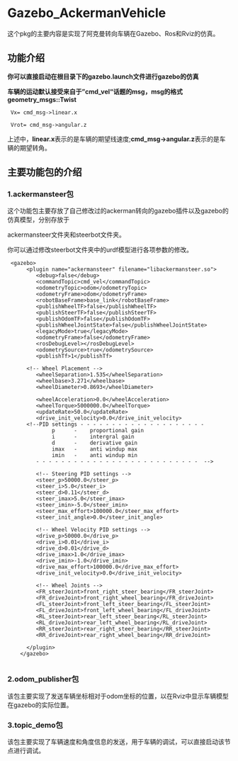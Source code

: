 # Gazebo_AckermanVehicle

这个pkg的主要内容是实现了阿克曼转向车辆在Gazebo、Ros和Rviz的仿真。

## 功能介绍

**你可以直接启动在根目录下的gazebo.launch文件进行gazebo的仿真**

**车辆的运动默认接受来自于”cmd_vel“话题的msg，msg的格式geometry_msgs::Twist**

```
 Vx= cmd_msg->linear.x

 Vrot= cmd_msg->angular.z
```

上述中，**linear.x**表示的是车辆的期望线速度;**cmd_msg->angular.z**表示的是车辆的期望转角。

## 主要功能包的介绍

### 1.ackermansteer包

这个功能包主要存放了自己修改过的ackerman转向的gazebo插件以及gazebo的仿真模型，分别存放于

ackermansteer文件夹和steerbot文件夹。

你可以通过修改steerbot文件夹中的urdf模型进行各项参数的修改。

```
 <gazebo>
      <plugin name="ackermansteer" filename="libackermansteer.so">
         <debug>false</debug>
         <commandTopic>cmd_vel</commandTopic>
         <odometryTopic>odom</odometryTopic>
         <odometryFrame>odom</odometryFrame>
         <robotBaseFrame>base_link</robotBaseFrame>
         <publishWheelTF>false</publishWheelTF>
         <publishSteerTF>false</publishSteerTF>
         <publishOdomTF>false</publishOdomTF>
	     <publishWheelJointState>false</publishWheelJointState>
	     <legacyMode>true</legacyMode>
	     <odometryFrame>false</odometryFrame>
         <rosDebugLevel></rosDebugLevel>
         <odometrySource>true</odometrySource>
         <publishTf>1</publishTf>
         
      <!-- Wheel Placement -->
         <wheelSeparation>1.535</wheelSeparation>
         <wheelbase>3.271</wheelbase>
         <wheelDiameter>0.8693</wheelDiameter>

         <wheelAcceleration>0.0</wheelAcceleration>
         <wheelTorque>5000000.0</wheelTorque>
         <updateRate>50.0</updateRate>
 	     <drive_init_velocity>0.0</drive_init_velocity>
 	  <!--PID settings - - - - - - - - - - - - - - - - - - - -
              p      -    proportional gain
              i      -    intergral gain
              d      -    derivative gain
              imax   -    anti windup max
              imin   -    anti windup min
         - - - - - - - - - - - - - - - - - - - - - - - - - -  -->

         <!-- Steering PID settings -->
         <steer_p>50000.0</steer_p>
         <steer_i>5.0</steer_i>
         <steer_d>0.11</steer_d>
         <steer_imax>5.0</steer_imax>
         <steer_imin>-5.0</steer_imin>
         <steer_max_effort>100000.0</steer_max_effort>
         <steer_init_angle>0.0</steer_init_angle>

         <!-- Wheel Velocity PID settings -->
         <drive_p>50000.0</drive_p>
         <drive_i>0.01</drive_i>
         <drive_d>0.01</drive_d>
         <drive_imax>1.0</drive_imax>
         <drive_imin>-1.0</drive_imin>
         <drive_max_effort>100000.0</drive_max_effort>
         <drive_init_velocity>0.0</drive_init_velocity>
         
         <!-- Wheel Joints -->
         <FR_steerJoint>front_right_steer_bearing</FR_steerJoint>
         <FR_driveJoint>front_right_wheel_bearing</FR_driveJoint>
         <FL_steerJoint>front_left_steer_bearing</FL_steerJoint>
         <FL_driveJoint>front_left_wheel_bearing</FL_driveJoint>
         <RL_steerJoint>rear_left_steer_bearing</RL_steerJoint>
         <RL_driveJoint>rear_left_wheel_bearing</RL_driveJoint>
         <RR_steerJoint>rear_right_steer_bearing</RR_steerJoint>
         <RR_driveJoint>rear_right_wheel_bearing</RR_driveJoint>

      </plugin>
    </gazebo>
 	 	 
```

### 2.**odom_publisher包**

该包主要实现了发送车辆坐标相对于odom坐标的位置，以在Rviz中显示车辆模型在gazebo的实际位置。

### 3.topic_demo包

该包主要实现了车辆速度和角度信息的发送，用于车辆的调试，可以直接启动该节点进行调试。


